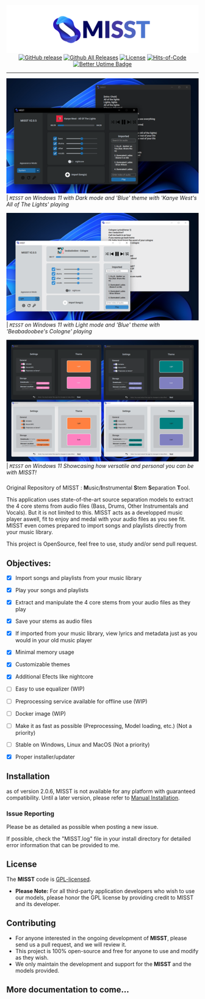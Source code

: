 <div align="center">

[![](./MISST/Assets/showcase/banner.png)](https://github.com/Frikallo/MISST)
[![GitHub release](https://img.shields.io/github/release/frikallo/misst.svg)](https://github.com/Frikallo/MISST/releases/latest) [![Github All Releases](https://img.shields.io/github/downloads/frikallo/misst/total?color=blue)](https://github.com/Frikallo/MISST/releases/latest) [![License](https://img.shields.io/github/license/frikallo/misst?color=blue)](https://github.com/Frikallo/MISST/blob/main/LICENSE) [![Hits-of-Code](https://hitsofcode.com/github/frikallo/MISST?branch=main)](https://github.com/Frikallo/MISST/graphs/contributors) [![Better Uptime Badge](https://betteruptime.com/status-badges/v1/monitor/i55r.svg)](https://betteruptime.com/?utm_source=status_badge)

</div>

---

![](./MISST/Assets/showcase/showcaseimage1.png)
| _`MISST` on Windows 11 with Dark mode and 'Blue' theme with 'Kanye West's All of The Lights' playing_

![](./MISST/Assets/showcase/showcaseimage2.png)
| _`MISST` on Windows 11 with Light mode and 'Blue' theme with 'Beabadoobee's Cologne' playing_

![](./MISST/Assets/showcase/showcaseimage3.png)
| _`MISST` on Windows 11 Showcasing how versatile and personal you can be with MISST!_

###

Original Repository of MISST : **M**usic/**I**nstrumental **S**tem **S**eparation **T**ool.

This application uses state-of-the-art source separation models to extract the 4 core stems from audio files (Bass, Drums, Other Instrumentals and Vocals). But it is not limited to this. MISST acts as a developped music player aswell, fit to enjoy and medal with your audio files as you see fit. MISST even comes prepared to import songs and playlists directly from your music library.

This project is OpenSource, feel free to use, study and/or send pull request.

## Objectives:
- [x] Import songs and playlists from your music library
- [x] Play your songs and playlists
- [x] Extract and manipulate the 4 core stems from your audio files as they play
- [x] Save your stems as audio files
- [x] If imported from your music library, view lyrics and metadata just as you would in your old music player
- [x] Minimal memory usage
- [x] Customizable themes
- [x] Additional Efects like nightcore
- [ ] Easy to use equalizer (WIP)
- [ ] Preprocessing service available for offline use (WIP)
- [ ] Docker image (WIP)
- [ ] Make it as fast as possible (Preprocessing, Model loading, etc.) (Not a priority)
- [ ] Stable on Windows, Linux and MacOS (Not a priority)
- [x] Proper installer/updater


## Installation
as of version 2.0.6, MISST is not available for any platform with guaranteed compatibility. Until a later version, please refer to [Manual Installation](https://github.com/Frikallo/MISST/#manual-installation-for-developers). 


### Issue Reporting

Please be as detailed as possible when posting a new issue. 

If possible, check the "MISST.log" file in your install directory for detailed error information that can be provided to me.

## License

The **MISST** code is [GPL-licensed](LICENSE). 

- **Please Note:** For all third-party application developers who wish to use our models, please honor the GPL license by providing credit to MISST and its developer.

## Contributing

- For anyone interested in the ongoing development of **MISST**, please send us a pull request, and we will review it. 
- This project is 100% open-source and free for anyone to use and modify as they wish. 
- We only maintain the development and support for the **MISST** and the models provided. 

## More documentation to come...
